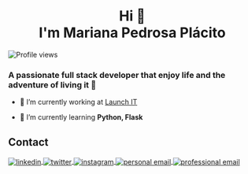 <div align="center">

# <strong>Hi 👋<br>I'm Mariana Pedrosa Plácito</strong>

</div>

<img src="https://komarev.com/ghpvc/?username=placitoo&color=blue" alt="Profile views" />


### A passionate full stack developer that enjoy life and the adventure of living it 🙂

- 🔭 I’m currently working at [Launch IT](https://www.linkedin.com/company/launch-it-services/)







- 🌱 I’m currently learning **Python, Flask**






<!--
**Placito/Placito** is a ✨ _special_ ✨ repository because its `README.md` (this file) appears on your GitHub profile.

Here are some ideas to get you started:

- 🔭 I’m currently working on [Bycicle_shop](https://github.com/4GeeksAcademy/Bycicle_shop)
- 🌱 I’m currently learning **Full-Stack Software Developer at 4Geeks**
- 👯 I’m looking to collaborate on ...
- 🤔 I’m looking for help with ...
- 💬 Ask me about ...
- 📫 How to reach me: **mariana.placito@gmail.com**
- 😄 Pronouns: ...
- ⚡ Fun fact: ...
-->


## Contact

<a href="https://www.linkedin.com/in/mariana-pl%C3%A1cito-a4242177/" target="_blank">
  <img align="center" src="https://img.shields.io/badge/-placito-05122A?style=flat&logo=linkedin" alt="linkedin"/>
</a>
<a href="https://twitter.com/MarianaPla50656" target="_blank">
  <img align="center" src="https://img.shields.io/badge/-MarianaPla50656-05122A?style=flat&logo=x" alt="twitter"/>
</a>

<a href="https://www.instagram.com/mplacito/" target="_blank">
 <img align="center" src="https://img.shields.io/badge/-mplacito-05122A?style=flat&logo=instagram" alt="instagram"/>
</a>
<!-- To make the email links work and open an email client when clicked, you should use the mailto: protocol in your HTML anchor (<a>) tags. This protocol allows you to create a link that opens the user's default email client with the email address pre-filled, ready to send a message. -->
<a href="mailto:mariana.placito@gmail.com" target="_blank">
    <img align="center" src="https://img.shields.io/badge/-Gmail-05122A?style=flat&logo=gmail" alt="personal email"/>
</a>

<a href="mailto:placito.mariana@launch-it.eu" target="_blank">
    <img align="center" src="https://img.shields.io/badge/Launch_IT-05122A?style=flat&logo=gmail" alt="professional email"/>
</a>
